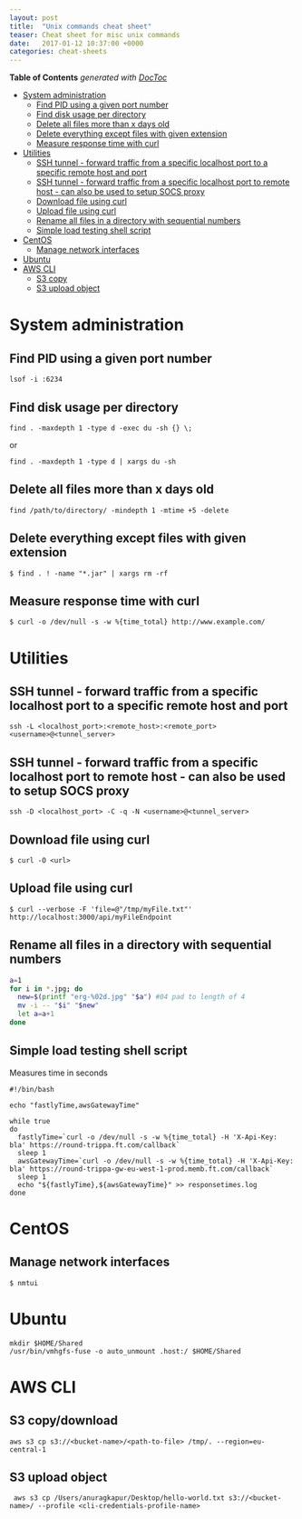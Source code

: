 ```yaml
---
layout: post
title:  "Unix commands cheat sheet"
teaser: Cheat sheet for misc unix commands
date:   2017-01-12 10:37:00 +0000
categories: cheat-sheets
---
```


<!-- START doctoc generated TOC please keep comment here to allow auto update -->
<!-- DON'T EDIT THIS SECTION, INSTEAD RE-RUN doctoc TO UPDATE -->
**Table of Contents**  *generated with [DocToc](https://github.com/thlorenz/doctoc)*

- [System administration](#system-administration)
  - [Find PID using a given port number](#find-pid-using-a-given-port-number)
  - [Find disk usage per directory](#find-disk-usage-per-directory)
  - [Delete all files more than x days old](#delete-all-files-more-than-x-days-old)
  - [Delete everything except files with given extension](#delete-everything-except-files-with-given-extension)
  - [Measure response time with curl](#measure-response-time-with-curl)
- [Utilities](#utilities)
  - [SSH tunnel - forward traffic from a specific localhost port to a specific remote host and port](#ssh-tunnel---forward-traffic-from-a-specific-localhost-port-to-a-specific-remote-host-and-port)
  - [SSH tunnel - forward traffic from a specific localhost port to remote host - can also be used to setup SOCS proxy](#ssh-tunnel---forward-traffic-from-a-specific-localhost-port-to-remote-host---can-also-be-used-to-setup-socs-proxy)
  - [Download file using curl](#download-file-using-curl)
  - [Upload file using curl](#upload-file-using-curl)
  - [Rename all files in a directory with sequential numbers](#rename-all-files-in-a-directory-with-sequential-numbers)
  - [Simple load testing shell script](#simple-load-testing-shell-script)
- [CentOS](#centos)
  - [Manage network interfaces](#manage-network-interfaces)
- [Ubuntu](#ubuntu)
- [AWS CLI](#aws-cli)
  - [S3 copy](#s3-copy)
  - [S3 upload object](#s3-upload-object)

<!-- END doctoc generated TOC please keep comment here to allow auto update -->

# System administration
## Find PID using a given port number
```shell
lsof -i :6234
```

## Find disk usage per directory
```shell
find . -maxdepth 1 -type d -exec du -sh {} \;
```
or       
```shell
find . -maxdepth 1 -type d | xargs du -sh
```

## Delete all files more than x days old
```shell
find /path/to/directory/ -mindepth 1 -mtime +5 -delete
```

## Delete everything except files with given extension
```shell
$ find . ! -name "*.jar" | xargs rm -rf
```

## Measure response time with curl
```shell
$ curl -o /dev/null -s -w %{time_total} http://www.example.com/
```

# Utilities

## SSH tunnel - forward traffic from a specific localhost port to a specific remote host and port
```shell
ssh -L <localhost_port>:<remote_host>:<remote_port> <username>@<tunnel_server>
```

## SSH tunnel - forward traffic from a specific localhost port to remote host - can also be used to setup SOCS proxy
```shell
ssh -D <localhost_port> -C -q -N <username>@<tunnel_server>
```

## Download file using curl
```shell
$ curl -O <url>
```

## Upload file using curl
```shell
$ curl --verbose -F 'file=@"/tmp/myFile.txt"' http://localhost:3000/api/myFileEndpoint
```

## Rename all files in a directory with sequential numbers
```bash
a=1
for i in *.jpg; do
  new=$(printf "erg-%02d.jpg" "$a") #04 pad to length of 4
  mv -i -- "$i" "$new"
  let a=a+1
done
```

## Simple load testing shell script
Measures time in seconds
```shell
#!/bin/bash

echo "fastlyTime,awsGatewayTime"

while true
do
  fastlyTime=`curl -o /dev/null -s -w %{time_total} -H 'X-Api-Key: bla' https://round-trippa.ft.com/callback`
  sleep 1
  awsGatewayTime=`curl -o /dev/null -s -w %{time_total} -H 'X-Api-Key: bla' https://round-trippa-gw-eu-west-1-prod.memb.ft.com/callback`
  sleep 1
  echo "${fastlyTime},${awsGatewayTime}" >> responsetimes.log
done
```

# CentOS
## Manage network interfaces
```shell
$ nmtui
```

# Ubuntu
```shell
mkdir $HOME/Shared
/usr/bin/vmhgfs-fuse -o auto_unmount .host:/ $HOME/Shared
```

# AWS CLI
## S3 copy/download
```shell
aws s3 cp s3://<bucket-name>/<path-to-file> /tmp/. --region=eu-central-1
```

## S3 upload object
```shell
 aws s3 cp /Users/anuragkapur/Desktop/hello-world.txt s3://<bucket-name>/ --profile <cli-credentials-profile-name>
 ```
